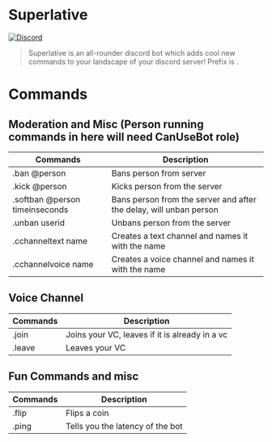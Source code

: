 # Superlative
[![Discord](https://discordapp.com/api/guilds/584404484772331521/widget.png)](https://discord.gg/Rnj6pDa)
> Superlative is an all-rounder discord bot which adds cool new commands to your landscape of your discord server!
Prefix is .

# Commands
## Moderation and Misc (Person running commands in here will need CanUseBot role)
Commands | Description
------------ | -------------
 .ban @person| Bans person from server
 .kick @person| Kicks person from the server
 .softban @person timeinseconds| Bans person from the server and after the delay, will unban person
 .unban userid| Unbans person from the server
 .cchanneltext name| Creates a text channel and names it with the name
 .cchannelvoice name| Creates a voice channel and names it with the name
 
 ## Voice Channel
 Commands | Description
------------ | -------------
.join | Joins your VC, leaves if it is already in a vc
.leave | Leaves your VC

## Fun Commands and misc  
Commands | Description
------------ | -------------
.flip | Flips a coin 
.ping| Tells you the latency of the bot


 
